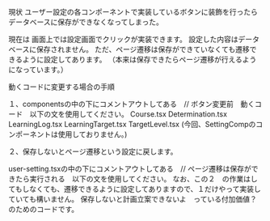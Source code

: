 現状
ユーザー設定の各コンポーネントで実装しているボタンに装飾を行ったらデータベースに保存ができなくなってしまった。

現在は
画面上では設定画面でクリックが実装できます。
設定した内容はデータベースに保存されません。
ただ、ページ遷移は保存ができていなくても遷移できるように設定してあります。
（本来は保存できたらページ遷移が行えるようになっています。）


動くコードに変更する場合の手順

１、componentsの中の下にコメントアウトしてある　// ボタン変更前　動くコード　以下の文を使用してください。
Course.tsx
Determination.tsx
LearningLog.tsx
LearningTarget.tsx
TargetLevel.tsx
(今回、SettingCompのコンポーネントは使用しておりません。)


２、保存しないとページ遷移という設定に戻します。

user-setting.tsxの中の下にコメントアウトしてある　// ページ遷移は保存ができたら実行される　以下の文を使用してください。
なお、この２　の作業はしてもしなくても、遷移できるように設定してありますので、１だけやって実装していても構いません。
保存しないと計画立案できないよ　っている付加価値？のためのコードです。


